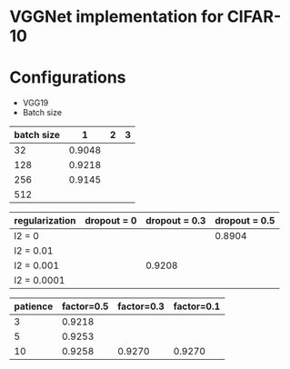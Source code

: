 # VGGNet implementation for CIFAR-10

# Configurations
- VGG19
- Batch size


| batch size  | 1 | 2 | 3 |
|------|---|---|---|
| 32  |  0.9048 |   |   |
| 128  | 0.9218  |   |   |
| 256  | 0.9145  |   |   |
| 512 |   |   |   |


|   regularization    | dropout = 0 | dropout = 0.3 | dropout = 0.5 |
|-------------|-------------|---------------|---------------|
| l2 = 0      |             |               |     0.8904    |  
| l2 = 0.01   |             |               |               |  
| l2 = 0.001  |             |  0.9208       |               |   
| l2 = 0.0001 |             |               |               |

| patience | factor=0.5 | factor=0.3 | factor=0.1|
|------|---|---|---|
| 3  |  0.9218 |   |   |
| 5  |0.9253  |   |   |
| 10  |0.9258   | 0.9270   |  0.9270|

